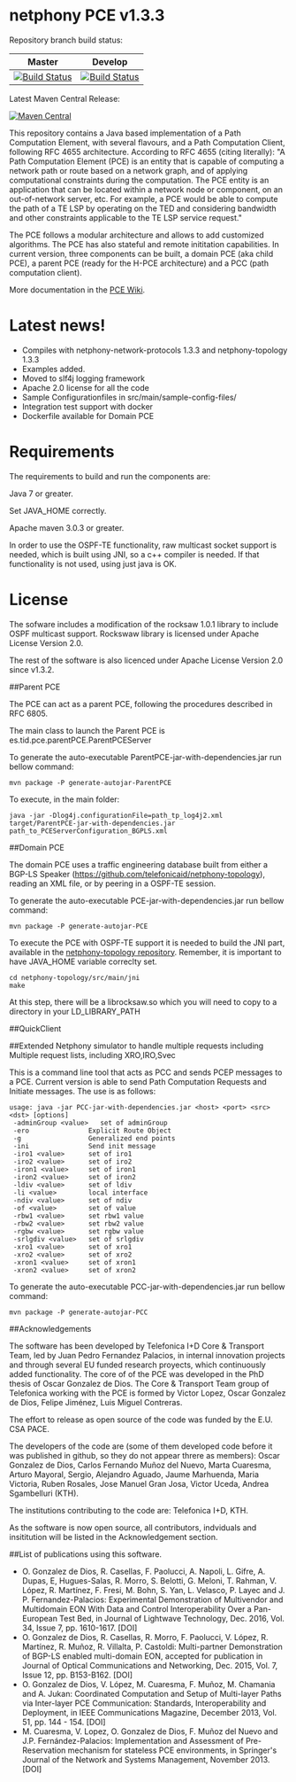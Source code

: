 netphony PCE v1.3.3
==============

Repository branch build status:

| **Master**  | **Develop**   |
|:---:|:---:|
| [![Build Status](https://travis-ci.org/telefonicaid/netphony-pce.svg?branch=master)](https://travis-ci.org/telefonicaid/netphony-pce) | [![Build Status](https://travis-ci.org/telefonicaid/netphony-pce.svg?branch=develop)](https://travis-ci.org/telefonicaid/netphony-pce) |

Latest Maven Central Release: 

[![Maven Central](https://maven-badges.herokuapp.com/maven-central/es.tid.netphony/pce/badge.svg?style=flat-square)](https://maven-badges.herokuapp.com/maven-central/es.tid.netphony/pce/)

This repository contains a Java based implementation of a Path Computation Element, with several flavours, and a Path Computation Client, following RFC 4655 architecture. According to RFC 4655 (citing literally): "A Path Computation Element (PCE) is an entity that is capable of computing a network path or route based on a network graph, and of applying computational constraints during the computation. The PCE entity is an application that can be located within a network node or component, on an out-of-network server, etc. For example, a PCE would be able to compute the path of a TE LSP by operating on the TED and considering bandwidth and other constraints applicable to the TE LSP service request."

The PCE follows a modular architecture and allows to add customized algorithms. The PCE has also stateful and remote inititation capabilities. In current version, three components can be built, a domain PCE (aka child PCE), a parent PCE (ready for the H-PCE architecture) and a PCC (path computation client).

More documentation in the [PCE Wiki](https://github.com/telefonicaid/netphony-pce/wiki). 

# Latest news!
- Compiles with netphony-network-protocols 1.3.3 and netphony-topology 1.3.3
- Examples added.
- Moved to slf4j logging framework
- Apache 2.0 license for all the code
- Sample Configurationfiles in src/main/sample-config-files/
- Integration test support with docker
- Dockerfile available for Domain PCE

# Requirements 

The requirements to build and run the components are: 

Java 7 or greater.

Set JAVA_HOME correctly. 

Apache maven 3.0.3 or greater.

In order to use the OSPF-TE functionality, raw multicast socket support is needed, which is built using JNI, so a c++ compiler is needed. If that functionality is not used, using just java is OK.  

# License

The sofware includes a modification of the rocksaw 1.0.1 library to include OSPF multicast support. Rockswaw library is licensed under Apache License Version 2.0.

The rest of the software is also licenced under Apache License Version 2.0 since v1.3.2.

##Parent PCE

The PCE can act as a parent PCE, following the procedures described in RFC 6805.

The main class to launch the Parent PCE is es.tid.pce.parentPCE.ParentPCEServer

To generate the auto-executable ParentPCE-jar-with-dependencies.jar run bellow command:
```
mvn package -P generate-autojar-ParentPCE
```
To execute, in the main folder:
```
java -jar -Dlog4j.configurationFile=path_tp_log4j2.xml  target/ParentPCE-jar-with-dependencies.jar path_to_PCEServerConfiguration_BGPLS.xml
```

##Domain PCE

The domain PCE uses a traffic engineering database built from either a BGP-LS Speaker (https://github.com/telefonicaid/netphony-topology), reading an XML file, or by peering in a OSPF-TE session. 

To generate the auto-executable PCE-jar-with-dependencies.jar run bellow command:
```
mvn package -P generate-autojar-PCE
```  

To execute the PCE with OSPF-TE support it is needed to build the JNI part, available in the [netphony-topology repository](https://github.com/telefonicaid/netphony-topology).  Remember, it is important to have JAVA_HOME variable correclty set.
```
cd netphony-topology/src/main/jni
make
``` 
At this step, there will be a librocksaw.so which you will need to copy to a directory in your LD_LIBRARY_PATH

##QuickClient

##Extended Netphony simulator to handle multiple requests including Multiple request lists, including XRO,IRO,Svec

This is a command line tool that acts as PCC and sends PCEP messages to a PCE. Current version is able to send Path Computation Requests and Initiate messages. The use is as follows:

```
usage: java -jar PCC-jar-with-dependencies.jar <host> <port> <src> <dst> [options]
 -adminGroup <value>   set of adminGroup
 -ero               Explicit Route Object
 -g                 Generalized end points
 -ini               Send init message
 -iro1 <value>      set of iro1
 -iro2 <value>      set of iro2
 -iron1 <value>     set of iron1
 -iron2 <value>     set of iron2
 -ldiv <value>      set of ldiv
 -li <value>        local interface
 -ndiv <value>      set of ndiv
 -of <value>        set of value
 -rbw1 <value>      set rbw1 value
 -rbw2 <value>      set rbw2 value
 -rgbw <value>      set rgbw value
 -srlgdiv <value>   set of srlgdiv
 -xro1 <value>      set of xro1
 -xro2 <value>      set of xro2
 -xron1 <value>     set of xron1
 -xron2 <value>     set of xron2
 ```

To generate the auto-executable PCC-jar-with-dependencies.jar run bellow command:
```
mvn package -P generate-autojar-PCC
```


##Acknowledgements 

The software has been developed by Telefonica I+D Core & Transport Team, led by Juan Pedro Fernandez Palacios, in internal innovation projects and through several EU funded research proyects, which continuously added functionality. The core of of the PCE was developed in the PhD thesis of Oscar Gonzalez de Dios. The Core & Transport Team group of Telefonica working with the PCE is formed by Victor Lopez, Oscar Gonzalez de Dios, Felipe Jiménez, Luis Miguel Contreras.   

The effort to release as open source of the code was funded by the E.U. CSA PACE. 

The developers of the code are (some of them developed code before it was published in github, so they do not appear threre as members): Oscar Gonzalez de Dios, Carlos Fernando Muñoz del Nuevo, Marta Cuaresma, Arturo Mayoral, Sergio, Alejandro Aguado, Jaume Marhuenda, Maria Victoria, Ruben Rosales, Jose Manuel Gran Josa, Victor Uceda, Andrea Sgambelluri (KTH).

The institutions contributing to the code are: Telefonica I+D, KTH.

As the software is now open source, all contributors, indviduals and insititution will be listed in the Acknowledgement section.

##List of publications using this software.
- O. Gonzalez de Dios, R. Casellas, F. Paolucci, A. Napoli, L. Gifre, A. Dupas, E, Hugues-Salas, R. Morro, S. Belotti, G. Meloni, T. Rahman, V. López, R. Martínez, F. Fresi, M. Bohn, S. Yan, L. Velasco, P. Layec and J. P. Fernandez-Palacios: Experimental Demonstration of Multivendor and Multidomain EON With Data and Control Interoperability Over a Pan-European Test Bed, in Journal of Lightwave Technology, Dec. 2016, Vol. 34, Issue 7, pp. 1610-1617. [DOI]
- O. Gonzalez de Dios, R. Casellas, R. Morro, F. Paolucci, V. López, R. Martínez, R. Muñoz, R. Villalta, P. Castoldi: Multi-partner Demonstration of BGP-LS enabled multi-domain EON, accepted for publication in Journal of Optical Communications and Networking, Dec. 2015, Vol. 7, Issue 12, pp. B153-B162. [DOI] 
- O. Gonzalez de Dios, V. López, M. Cuaresma, F. Muñoz, M. Chamania and A. Jukan: Coordinated Computation and Setup of Multi-layer Paths via Inter-layer PCE Communication: Standards, Interoperability and Deployment, in IEEE Communications Magazine, December 2013, Vol. 51, pp. 144 - 154. [DOI]
- M. Cuaresma, V. Lopez, O. Gonzalez de Dios, F. Muñoz del Nuevo and J.P. Fernández-Palacios: Implementation and Assessment of Pre-Reservation mechanism for stateless PCE environments, in Springer's Journal of the Network and Systems Management, November 2013. [DOI]



